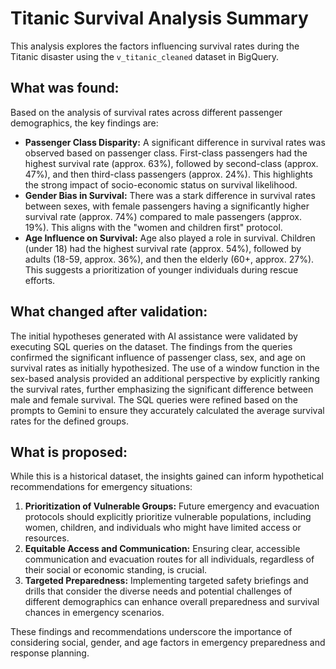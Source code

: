 # Titanic Survival Analysis Summary

This analysis explores the factors influencing survival rates during the Titanic disaster using the `v_titanic_cleaned` dataset in BigQuery.

## What was found:

Based on the analysis of survival rates across different passenger demographics, the key findings are:

*   **Passenger Class Disparity:** A significant difference in survival rates was observed based on passenger class. First-class passengers had the highest survival rate (approx. 63%), followed by second-class (approx. 47%), and then third-class passengers (approx. 24%). This highlights the strong impact of socio-economic status on survival likelihood.
*   **Gender Bias in Survival:** There was a stark difference in survival rates between sexes, with female passengers having a significantly higher survival rate (approx. 74%) compared to male passengers (approx. 19%). This aligns with the "women and children first" protocol.
*   **Age Influence on Survival:** Age also played a role in survival. Children (under 18) had the highest survival rate (approx. 54%), followed by adults (18-59, approx. 36%), and then the elderly (60+, approx. 27%). This suggests a prioritization of younger individuals during rescue efforts.

## What changed after validation:

The initial hypotheses generated with AI assistance were validated by executing SQL queries on the dataset. The findings from the queries confirmed the significant influence of passenger class, sex, and age on survival rates as initially hypothesized. The use of a window function in the sex-based analysis provided an additional perspective by explicitly ranking the survival rates, further emphasizing the significant difference between male and female survival. The SQL queries were refined based on the prompts to Gemini to ensure they accurately calculated the average survival rates for the defined groups.

## What is proposed:

While this is a historical dataset, the insights gained can inform hypothetical recommendations for emergency situations:

1.  **Prioritization of Vulnerable Groups:** Future emergency and evacuation protocols should explicitly prioritize vulnerable populations, including women, children, and individuals who might have limited access or resources.
2.  **Equitable Access and Communication:** Ensuring clear, accessible communication and evacuation routes for all individuals, regardless of their social or economic standing, is crucial.
3.  **Targeted Preparedness:** Implementing targeted safety briefings and drills that consider the diverse needs and potential challenges of different demographics can enhance overall preparedness and survival chances in emergency scenarios.

These findings and recommendations underscore the importance of considering social, gender, and age factors in emergency preparedness and response planning.
